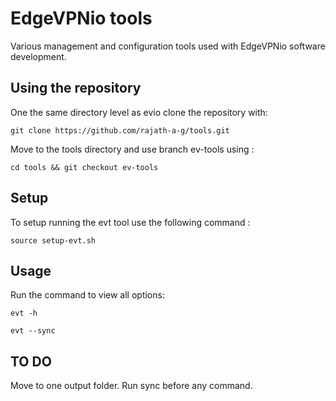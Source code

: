 # EdgeVPNio tools

Various management and configuration tools used with EdgeVPNio software development.

## Using the repository
One the same directory level as evio clone the repository with:
``` 
git clone https://github.com/rajath-a-g/tools.git
```
Move to the tools directory and use branch ev-tools using :
```
cd tools && git checkout ev-tools
```

## Setup
To setup running the evt tool use the following command :
```
source setup-evt.sh
```

## Usage
Run the command to view all options:
```
evt -h
```
```
evt --sync
```

## TO DO
Move to one output folder. Run sync before any command.
